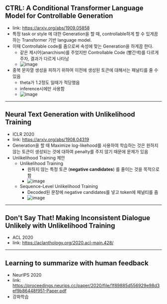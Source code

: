 ## CTRL: A Conditional Transformer Language Model for Controllable Generation

- link: https://arxiv.org/abs/1909.05858
- 특정 task or style 에 대한 Generation을 할 때, controllable하게 할 수 있게끔 하는 Transformer 기반 language model. 
- 이때 Controllable code를 줌으로써 속성에 맞는 Generation을 하게끔 한다.
  - 같은 제시어(anarchism)를 주었지만 Controllable Code (빨간색)를 다르게 주자, 결과가 다르게 나타남
  - ![image](https://user-images.githubusercontent.com/45448731/171433316-97f915d6-c3cd-435b-9776-5197d0aab4f0.png)
- 중복 문자열 생성을 피하기 위하여 이전에 생성된 토큰에 대해서는 패널티를 줄 수 있음
  - theta가 1.2정도 일때가 적당했음
  - inference시에만 사용함
  - ![image](https://user-images.githubusercontent.com/45448731/171435214-2764609a-9bdb-4e5e-8119-4c42e682b05b.png)





------

## Neural Text Generation with Unlikelihood Training 

- ICLR 2020
- link: https://arxiv.org/abs/1908.04319
- Generation을 할 때 Maximize log-likehood를 사용하여 학습하는 것은 원하지 않는 토큰이 생성되는 것에 대하여 penalty를 주지 않기 때문에 문제가 있음
- Unlikelihood Training 제안
  - Unlikelihood Training
    - 원하지 않는 특정 토큰 (**negative candidates**) 를 줄이는 것을 목적으로 함
    - ![image](https://user-images.githubusercontent.com/45448731/172748560-686c6c7f-207f-4f3b-b90e-c6f66f0e3f23.png)
  - Sequence-Level Unlikelihood Training
    - Decoded된 문장에 negative candidates를 넣고 token에 페널티를 줌
    - ![image](https://user-images.githubusercontent.com/45448731/172748534-c7a47448-f458-4d13-aaa6-16664396cec8.png)



---

## Don't Say That! Making Inconsistent Dialogue Unlikely with Unlikelihood Training

- ACL 2020
- link: https://aclanthology.org/2020.acl-main.428/





---

## Learning to summarize with human feedback

- NeurIPS 2020
- link: https://proceedings.neurips.cc/paper/2020/file/1f89885d556929e98d3ef9b86448f951-Paper.pdf
- 강화학습
